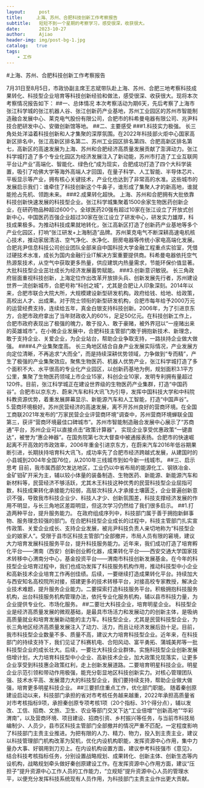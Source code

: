 ```yaml
---
layout:     post
title:     上海、苏州、合肥科技创新工作考察报告
subtitle:   短短不到一个星期的考察学习，感受很深，收获很大。
date:       2023-10-27
author:     Ajiao
header-img: img/post-bg-1.jpg
catalog:   true
tags:
    - 工作
---
```


#上海、苏州、合肥科技创新工作考察报告

7月31日至8月5日，市政协副主席王志斌带队赴上海、苏州、合肥三地考察科技成果转化、科技型企业培育等科技创新经验和做法，感受很深、收获很大。现将本次考察情况报告如下：
##一、总体情况
本次考察活动为期6天，先后考察了上海市张江科学城的张江机器人谷、张江创新药产业基地，苏州工业园区的苏州市智能制造融合发展中心、莱克电气股份有限公司，合肥市的科希曼电器有限公司、兆尹科技合肥研发中心、安徽创新馆等地。
##二、主要感受
###1.科技实力极强。
长三角处处洋溢着科技创新和人才集聚的深厚氛围。在2022年科技部火炬中心国家高新区排名中，张江高新区排名第二、苏州工业园区排名第四、合肥高新区排名第七，高新区的高速发展为上海、苏州和合肥经济高质量发展贡献了澎湃动力。张江科学城打造了多个专业化园区为经济发展注入了新动能，苏州市打造了工业互联网平台让产业“高端化、智能化、绿色化”成为现实，合肥成功打造了四个大科学装置，吸引了哈佛大学等海外高端人才回国，在量子科学、人工智能、半导体芯片、平板显示等产业，拥有核心关键技术，产业化也达到了非常高的水准。这些城市的发展启示我们：谁牵住了科技创新这个牛鼻子，谁形成了集聚人才的新高地，谁就能抢占先机、领跑未来。
###2.成果转化超快。
上海、苏州和合肥拥有大批依靠科技创新快速发展的科技型企业。张江科学城集聚着1500余家生物医药创新企业，在研药物品种超过600个。全球医药20强有超过10家在张江设立了开放式创新中心，中国医药百强企业超过30家在张江设立了研发中心，研发实力雄厚，科技成果极多。为推动科技成果就地转化，张江高新区打造了创新药产业基地等多个产业化园区，打响“张江研发+上海制造”品牌。苏州莱克电气不断深耕高速电机核心技术，推动家居清洁、空气净化、水净化、厨房电器等传统小家电高端化发展。合肥兆尹信息科技公司创业团队全部来自中国科技大学金融工程重点实验室，凭借过硬技术水准，成长为国内金融行业IT解决方案重要提供商。科希曼电器依托空气热源泵技术，从空气中获取更多热量，供应建筑内热量需求，节能环保价值显著。大批科技型企业茁壮成长为经济发展蓄势赋能。
###3.创新意识敏锐。
长三角政府层面重视科技创新，上海定位作出改革开放排头兵、创新发展先行者，苏州建设世界一流创新城市，合肥号称“科创之城”，尤其是合肥让人印象深刻。2014年以来，合肥市联合大院大所，大规模建设新型研发机构。政府给钱、给地、给政策，高校出人才、出成果。对于院士领衔的新型研发机构，合肥市每年给予2000万元的运营经费支持，连续给五年，真金白银支持科技创新。2006年，为了引进京东方，合肥市政府拿出了当年财政收入的60%，足足50亿元。在科技创新工作上，合肥市政府表现出了极强的魄力，敢于投入、敢于豪赌，被外界冠以“一座赌出来的英雄城市”。在小微企业发展中，合肥科技主管部门敢于拥抱新技术、新理念，敢于支持企业、关爱企业，为企业站台，帮助企业争取支持，一路扶持企业做大做强。
####4.产业集聚度高。
长三角地区结合自身产业发展实际情况，产业发展方向定位清晰，不再追求“大而全”，而是持续深耕优势领域，力争做到“专而精”，产生了极强的产业集聚效应。聚焦生物医药、机器人优势产业，张江科学城打造了多个面积不大、水平很高的专业化产业园区，以创新药基地为例，规划面积3.1平方公里，集聚了生物医药领域上市企业15家，科创企业10家，发明专利拥有量超过120件。目前，张江科学城正在建设世界级的生物医药产业集群，打造“中国药谷”。合肥市以京东方、蔚来汽车和科大讯飞为引导，发挥中国科技大学和中科院科教资源优势，着重发展屏幕显示、新能源汽车和人工智能，打造“中国声谷”。
5.营商环境极好。苏州民营经济的高速发展，离不开苏州良好的营商环境。在全国工商联2021年发布的“万家民营企业评营商环境”调查中，苏州营商环境蝉联全国第三，获评“营商环境最佳口碑城市”。苏州市智能制造融合发展中心展示了“苏商通”平台，苏州企业可以直接点击“政策计算器”， 实现企业享受优惠政策“一键直达”，被誉为“惠企神器”。在国务院第七次大督查中被通报表扬。合肥市的快速崛起离不开高效的市政效率，2006年重金引进京东方，在蔚来汽车2016年低谷期果断引进，长期扶持培育科大讯飞，成功率先了合肥市经济跨越式发展，从建国时的小县城到2004年全国76位，从2010年三线城市到如今新一线城市。
##三、启示思考
目前，我市属西部欠发达地区，工业仍以中省布局的能源化工、钢铁冶金、金矿钼矿开采为主，辅以较小体量的装备制造、生物医药、新能源、新能源汽车和新材料等，民营经济不够活跃，尤其木王科技这种优秀的民营科技型企业屈指可数，科技成果转化承接能力较弱，高层次科技人才承接土壤匮乏，企业普遍创新意识不强，导致我市科技企业少、科技人才少、创新氛围差，科技支撑经济发展的作用不明显，与长三角地区差距明显，但这次学习仍然给了我们很多启示。
##1.打造两种平台，提升服务能力。
在政府组成序列中，科技部门属于善于拥抱新鲜事物、服务理念较强的部门。在合肥科技型企业成长的过程中，科技主管部门扎实宣传政策、关爱企业成长、支持企业发展，被兆尹科技负责人亲切地称为“科技型企业的娘家人”。受限于县市区科技主管部门全部撤并，市局人员有限的窘境，建议大力培育发展科技服务平台，提升科技服务能力。近年来，我们成功打造了培育孵化平台——渭南（西安）创新创业孵化器，成果转化平台——西安交通大学国家技术转移中心渭南分中心，基金投资平台——渭南市科技创新发展基金。在今年的科技型企业培育过程中，我们也成功发挥了科技服务机构作用，推动科技型中小企业和高新技术企业培育工作再创佳绩。后续，一要继续打造成果转化平台。持续加大与西安知名高校院所对接，搭建更多的技术转移平台，对接高校专家教授，解决企业技术难题，提升服务企业能力。二要探索打造科技服务平台。积极拥抱科技服务机构，出台科技服务机构管理办法，依托专业化服务机构，辅以县市科技力量，为企业提供专业化、市场化服务。
##二要壮大科技企业，培育明星企业。
科技型企业是经济高质量发展的微观基础，是最具市场活力和发展动力的创新主体，是吸纳高质量就业和培育发展新动能的主力军。科技型企业，尤其是民营科技型企业，为长三角地区经济高质量发展注入了动力、活力，而且让经济发展后劲十足。目前，我市科技型企业数量不多、质量不高，建议大力培育科技型企业。近年来，在科技部门的持续支持下，我们见证了科赛机电、合阳风动、富平勇拓、蒲城美邦等一批科技型企业的成长壮大。后续，一要壮大科技企业群体。实施科技型企业创新发展倍增计划，大力培育科技型中小企业、高新技术企业，加大政策兑现落实，让更多企业享受到科技惠企政策红利，走上创新发展道路。二要培育明星科技企业。明星企业示范引领和带动作用极强，能充分彰显地区科技创新实力。对核心管理团队强、技术水平高、发展潜力大的科技型企业，我们要持续支持，帮助企业做大做强，培育更多明星科技企业。
##三要抓住重点工作，优化部门职能。
随着秦创原建设启动以来，科技部门承担的省对市考核任务越来越重，2022年承担高质量省对市考核指标9项，承担秦创原专项考核1项（20个指标、31个得分点），辅以发改、工信、招商、文旅、卫生、农业等部门交叉下达“工业倍增”“创新高地”“华彩渭南”，以及营商环境、项目建设、招商引资、乡村振兴等任务，与当前市科技局编制少、人员少，县市区科技主管部门全部撤并的情况严重不匹配，一定程度影响了科技部门主责主业推进。为把有限的人力、精力、物力，投入到主责主业，建议以科技管理部门机构改革为契机，优化内设机构职能，发挥资源中心作用，集中力量办大事、好钢用到刀刃上。在内设机构设置方面，建议参考科技强市《意见》，结合科技考核指标任务，分别设置战略规划、成果转化、创新主体、创新生态等内设机构，战略规划牵头做好秦创原建设工作。在发挥资源中心作用方面，建议“压担子”提升资源中心工作人员的工作能力，“立规矩”提升资源中心人员的管理水平，以便充分发挥科技系统现有人员作用，为科技部门主责主业作出更大贡献。
